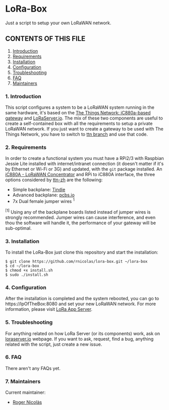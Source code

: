 # LoRa-Box

Just a script to setup your own LoRaWAN network.

## CONTENTS OF THIS FILE

1. [Introduction](#introduction)
2. [Requirements](#requirements)
3. [Installation](#installation)
4. [Configuration](#configuration)
5. [Troubleshooting](troubleshooting)
6. [FAQ](#faq)
7. [Maintainers](#maintainers)

### 1. Introduction <a name="introduction"></a>

This script configures a system to be a LoRaWAN system running in the same hardware, it's based on the [The Things Network: iC880a-based gateway](https://github.com/ttn-zh/ic880a-gateway/) and [LoRaServer.io](https://www.loraserver.io). The mix of these two components are useful to create a self-contained box with all the requirements to setup a private LoRaWAN network. If you just want to create a gateway to be used with The Things Network, you have to switch to [ttn branch](https://github.com/rnicolas/lora-box/tree/ttn) and use that code.

### 2. Requirements <a name="requirements"></a>

In order to create a functional system you must have a RPi2/3 with Raspbian Jessie Lite installed with internet/intranet connection (it doesn't matter if it's by Ethernet or Wi-Fi or 3G) and updated, with the `git` package installed. An [iC880A - LoRaWAN Concentrator](https://wireless-solutions.de/products/radiomodules/ic880a.html) and RPi to iC880A interface, the three options considered by [ttn-zh](https://github.com/ttn-zh) are the following:

* Simple backplane: [Tindie](https://www.tindie.com/products/gnz/imst-ic880a-lorawan-backplane/)
* Advanced backplane: [pcbs.io](https://pcbs.io/share/zvoQ4)
* 7x Dual female jumper wires <sup>1</sup>

<sup>[1]</sup> Using any of the backplane boards listed instead of jumper wires is strongly recommended. Jumper wires can cause interference, and even thou the software will handle it, the performance of your gateway will be sub-optimal.

### 3. Installation <a name="installation"></a>

To install the LoRa-Box just clone this repository and start the installation:

	$ git clone https://github.com/rnicolas/lora-box.git ~/lora-box
	$ cd ~/lora-box
	$ chmod +x install.sh
	$ sudo ./install.sh

### 4. Configuration <a name="configuration"></a>

After the installation is completed and the system rebooted, you can go to https://IpOfTheBox:8080 and set your new LoRaWAN network. For more information, please visit [LoRa App Server](https://docs.loraserver.io/lora-app-server/).

### 5. Troubleshooting <a name="troubleshooting"></a>

For anything related on how LoRa Server (or its components) work, ask on [loraserver.io](https://www.loraserver.io) webpage. If you want to ask, request, find a bug, anything related with the script, just create a new issue.

### 6. FAQ <a name="faq"></a>

There aren't any FAQs yet.

### 7. Maintainers <a name="maintainers"></a>

Current maintainer:
* [Roger Nicolàs](https://github.com/rnicolas/)

